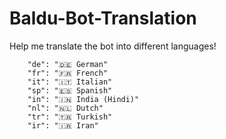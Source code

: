 # Baldu-Bot-Translation
Help me translate the bot into different languages!

        "de": "🇩🇪 German"
        "fr": "🇫🇷 French"
        "it": "🇮🇹 Italian"
        "sp": "🇪🇸 Spanish"
        "in": "🇮🇳 India (Hindi)"
        "nl": "🇳🇱 Dutch"
        "tr": "🇹🇷 Turkish"
        "ir": "🇮🇷 Iran"

